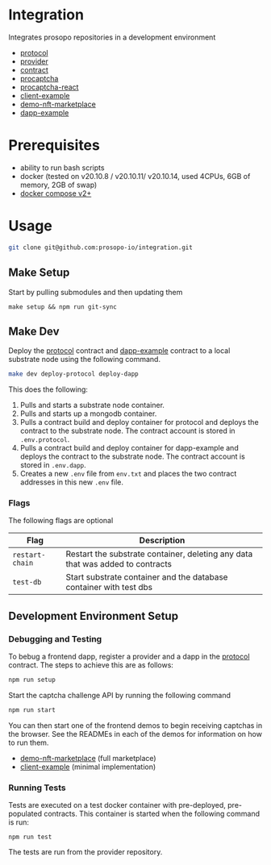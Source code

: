 # Integration
Integrates prosopo repositories in a development environment

- [protocol](https://github.com/prosopo-io/protocol/)
- [provider](https://github.com/prosopo-io/provider)
- [contract](https://github.com/prosopo-io/contract)
- [procaptcha](https://github.com/prosopo-io/procaptcha)
- [procaptcha-react](https://github.com/prosopo-io/procaptcha-react)
- [client-example](https://github.com/prosopo-io/client-example)
- [demo-nft-marketplace](https://github.com/prosopo-io/demo-nft-marketplace)
- [dapp-example](https://github.com/prosopo-io/dapp-example)

# Prerequisites
- ability to run bash scripts
- docker (tested on v20.10.8 / v20.10.11/ v20.10.14, used 4CPUs, 6GB of memory, 2GB of swap)
- [docker compose v2+](https://www.docker.com/blog/announcing-compose-v2-general-availability/)

# Usage

```bash
git clone git@github.com:prosopo-io/integration.git
````

## Make Setup

Start by pulling submodules and then updating them

`make setup && npm run git-sync`

## Make Dev

Deploy the [protocol](https://github.com/prosopo-io/protocol/) contract and [dapp-example](https://github.com/prosopo-io/dapp-example) contract to a local substrate node using the following command.

```bash
make dev deploy-protocol deploy-dapp
```

This does the following:

1. Pulls and starts a substrate node container.
2. Pulls and starts up a mongodb container.
3. Pulls a contract build and deploy container for protocol and deploys the contract to the substrate node. The contract account is stored in `.env.protocol`.
4. Pulls a contract build and deploy container for dapp-example and deploys the contract to the substrate node. The contract account is stored in `.env.dapp`.
5. Creates a new `.env` file from `env.txt` and places the two contract addresses in this new `.env` file.

### Flags

The following flags are optional

| Flag              | Description                                                                    |
|-------------------|--------------------------------------------------------------------------------|
| `restart-chain`   | Restart the substrate container, deleting any data that was added to contracts |
| `test-db`         | Start substrate container and the database container with test dbs             |

## Development Environment Setup

### Debugging and Testing
To bebug a frontend dapp, register a provider and a dapp in the [protocol](https://github.com/prosopo-io/protocol/) contract. The steps to achieve this are as follows:

```bash
npm run setup
```

Start the captcha challenge API by running the following command

```bash
npm run start
```

You can then start one of the frontend demos to begin receiving captchas in the browser. See the READMEs in each of the demos for information on how to run them.

- [demo-nft-marketplace](https://github.com/prosopo-io/demo-nft-marketplace) (full marketplace)
- [client-example](https://github.com/prosopo-io/client-example) (minimal implementation)


### Running Tests
Tests are executed on a test docker container with pre-deployed, pre-populated contracts. This container is started when the following command is run:

`npm run test`

The tests are run from the provider repository.
